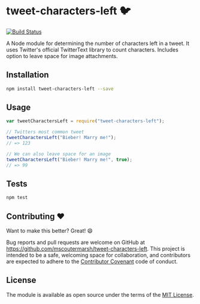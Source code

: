 # tweet-characters-left :bird:
[![Build Status](https://travis-ci.org/mscoutermarsh/tweet-characters-left.svg?branch=master)](https://travis-ci.org/mscoutermarsh/tweet-characters-left)

A Node module for determining the number of characters left in a tweet. It uses Twitter's official TwitterText library to count characters. Includes option to leave space for image attachments.

## Installation
```Bash
npm install tweet-characters-left --save
```

## Usage
```JavaScript
var tweetCharactersLeft = require("tweet-characters-left");

// Twitters most common tweet
tweetCharactersLeft("Bieber! Marry me!");
// => 123

// We can also leave space for an image
tweetCharactersLeft("Bieber! Marry me!", true);
// => 99
```

## Tests
```Bash
npm test
```

## Contributing :heart:

Want to make this better? Great! :smile:

Bug reports and pull requests are welcome on GitHub at https://github.com/mscoutermarsh/tweet-characters-left. This project is intended to be a safe, welcoming space for collaboration, and contributors are expected to adhere to the [Contributor Covenant](http://contributor-covenant.org) code of conduct.


## License

The module is available as open source under the terms of the [MIT License](http://opensource.org/licenses/MIT).
